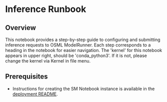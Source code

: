 # Inference Runbook

## Overview
This notebook provides a step-by-step guide to configuring and submitting inference requests to OSML ModelRunner.
Each step corresponds to a heading in the notebook for easier navigation. The 'kernel' for this notebook appears in 
upper right, should be 'conda_python3'. If it is not, please change the kernel via Kernel in file menu.

## Prerequisites
- Instructions for creating the SM Notebook instance is available in the [deployment README](../../deployment/README.md).
